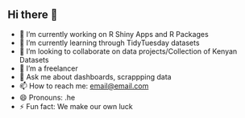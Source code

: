 ## Hi there 👋

- 🔭 I’m currently working on R Shiny Apps and R Packages
- 🌱 I’m currently learning through TidyTuesday datasets 
- 👯 I’m looking to collaborate on data projects/Collection of Kenyan Datasets
- 🤔 I’m a freelancer
- 💬 Ask me about dashboards, scrappping data
- 📫 How to reach me: email@email.com
- 😄 Pronouns: .he
- ⚡ Fun fact: We make our own luck

